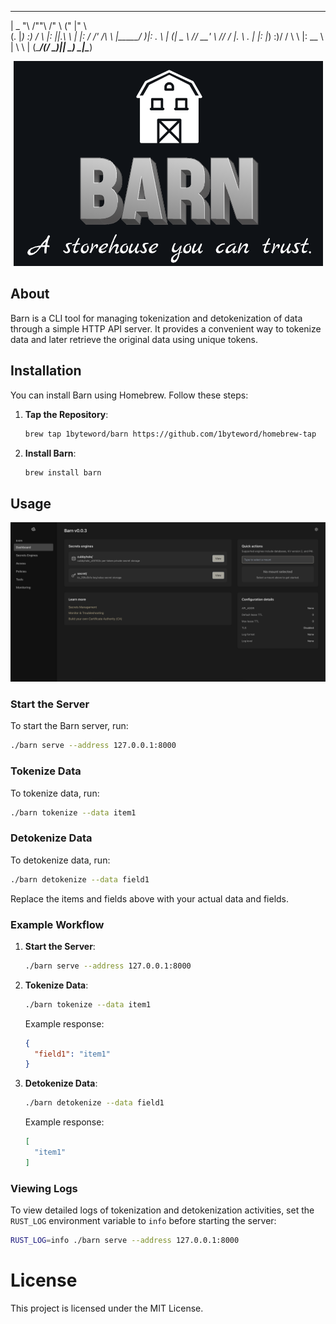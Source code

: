  _______       __        _______   _____  ___   
|   _  "\     /""\      /"      \ (\"   \|"  \  
(. |_)  :)   /    \    |:        ||.\\   \    | 
|:     \/   /' /\  \   |_____/   )|: \.   \\  | 
(|  _  \\  //  __'  \   //      / |.  \    \. | 
|: |_)  :)/   /  \\  \ |:  __   \ |    \    \ | 
(_______/(___/    \___)|__|  \___) \___|\____\) 
                                               

<p align="center">
  <img src="misc/barn.png" alt="Barn Logo" />
</p>

## About

Barn is a CLI tool for managing tokenization and detokenization of data through a simple HTTP API server. It provides a convenient way to tokenize data and later retrieve the original data using unique tokens.

## Installation

You can install Barn using Homebrew. Follow these steps:

1. **Tap the Repository**:
    ```sh
    brew tap 1byteword/barn https://github.com/1byteword/homebrew-tap
    ```

2. **Install Barn**:
    ```sh
    brew install barn
    ```

## Usage

<img src="misc/home.png" alt="Barnyard Home" />

### Start the Server

To start the Barn server, run:
```sh
./barn serve --address 127.0.0.1:8000
```

### Tokenize Data

To tokenize data, run:
```sh
./barn tokenize --data item1
```
### Detokenize Data

To detokenize data, run:
```sh
./barn detokenize --data field1
```
Replace the items and fields above with your actual data and fields.

### Example Workflow

1. **Start the Server**:
    ```sh
    ./barn serve --address 127.0.0.1:8000
    ```

2. **Tokenize Data**:
    ```sh
    ./barn tokenize --data item1
    ```

    Example response:
    ```json
    {
      "field1": "item1"
    }
    ```

3. **Detokenize Data**:
    ```sh
    ./barn detokenize --data field1
    ```

    Example response:
    ```json
    [
      "item1"
    ]
    ```

### Viewing Logs

To view detailed logs of tokenization and detokenization activities, set the `RUST_LOG` environment variable to `info` before starting the server:

```sh
RUST_LOG=info ./barn serve --address 127.0.0.1:8000
```

# License
This project is licensed under the MIT License.
